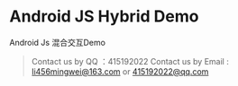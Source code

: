 # Android JS Hybrid Demo
Android Js 混合交互Demo

>Contact us by QQ ：415192022
>Contact us by Email : li456mingwei@163.com or 415192022@qq.com

